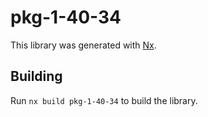 # pkg-1-40-34

This library was generated with [Nx](https://nx.dev).

## Building

Run `nx build pkg-1-40-34` to build the library.
